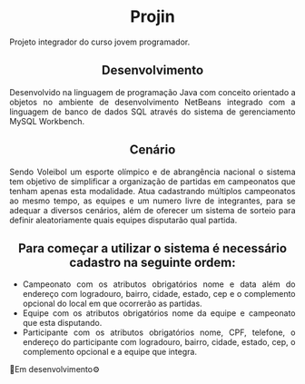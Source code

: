 <h1 align="center"> Projin </h1>
<p align="justify"> Projeto integrador do curso jovem programador.  </p>

<h2 align="center"> Desenvolvimento </h2>
<p align="justify"> Desenvolvido na linguagem de programação Java com conceito orientado a objetos no ambiente de desenvolvimento NetBeans integrado com a linguagem de banco de dados SQL através do sistema de gerenciamento MySQL Workbench. 
</p>
 
 <h2 align="center"> Cenário</h2>
 <p align="justify"> Sendo Voleibol um esporte olímpico e de abrangência nacional o sistema tem objetivo de simplificar a organização de partidas em campeonatos que tenham apenas esta modalidade. 
 Atua cadastrando múltiplos campeonatos ao mesmo tempo, as equipes e um numero livre de integrantes, para se adequar a diversos cenários, além de oferecer um sistema de sorteio para definir aleatoriamente quais equipes disputarão qual partida.
 </p>
  
 <h2 align="center"> Para começar a utilizar o sistema é necessário cadastro na seguinte ordem:</h2>
<ul align="center">
<li align="justify">Campeonato com os atributos obrigatórios nome e data além do endereço com logradouro, bairro, cidade, estado, cep e o complemento opcional do local em que ocorrerão as partidas.</li>
<li align="justify">Equipe com os atributos obrigatórios nome da equipe e campeonato que esta disputando.</li>
<li align="justify">Participante com os atributos obrigatórios nome, CPF, telefone, o endereço do participante com logradouro, bairro, cidade, estado, cep, o complemento opcional e a equipe que integra.</li>
</ul>
  
 
 <p align="justify"> 🚧Em desenvolvimento⚙️</p>
